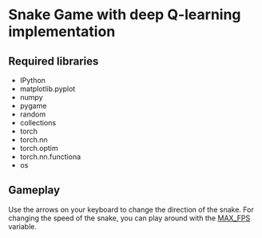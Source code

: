 # Snake Game with deep Q-learning implementation

## Required libraries
<ul>
    <li>IPython</li>
    <li>matplotlib.pyplot</li>
    <li>numpy</li>
    <li>pygame</li>
    <li>random</li>
    <li>collections</li>
    <li>torch</li>
    <li>torch.nn</li>
    <li>torch.optim</li>
    <li>torch.nn.functiona</li>
    <li>os</li>
</ul>

## Gameplay
Use the arrows on your keyboard to change the direction of the snake. For changing the speed of the snake, you can play around with the <a href="https://github.com/BurakKTopal/SmallPythonProjects/blob/main/SnakeGame/Main.py#L7">MAX_FPS</a> variable.
